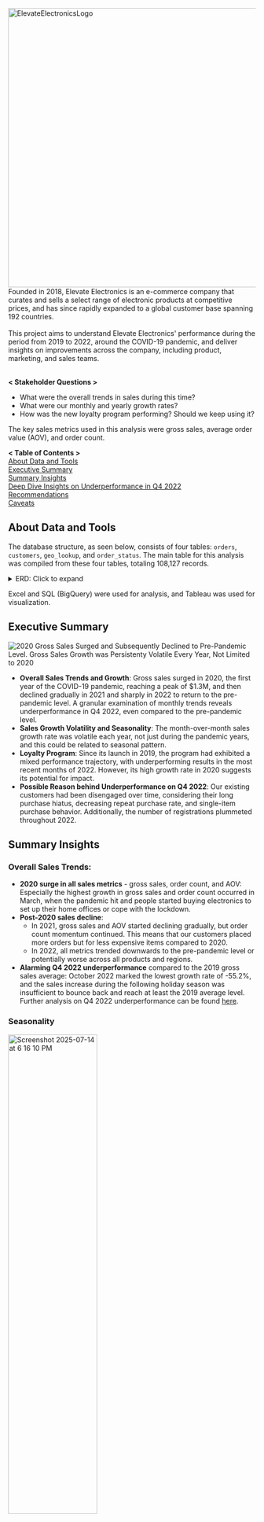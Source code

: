 <img width="2014" height="568" alt="ElevateElectronicsLogo" src="https://github.com/user-attachments/assets/6bd1e6b1-3669-4b34-bff3-8d8e14e57aef" alt="Company Logo"> 
Founded in 2018, Elevate Electronics is an e-commerce company that curates and sells a select range of electronic products at competitive prices, and has since rapidly expanded to a global customer base spanning 192 countries.<br />  
<br />
This project aims to understand Elevate Electronics' performance during the period from 2019 to 2022, around the COVID-19 pandemic, and deliver insights on improvements across the company, including product, marketing, and sales teams.<br />
<br />

**< Stakeholder Questions >**<br />

* What were the overall trends in sales during this time?<br />
* What were our monthly and yearly growth rates?<br />
* How was the new loyalty program performing? Should we keep using it?<br />

The key sales metrics used in this analysis were gross sales, average order value (AOV), and order count.<br /> 

**< Table of Contents >**  
[About Data and Tools](https://github.com/jayoungs/PicoTech_Electronics_Pandemic_Sales_Analyasis/edit/main/README.md#about-data-and-tools)  
[Executive Summary](https://github.com/jayoungs/PicoTech_Electronics_Pandemic_Sales_Analyasis/edit/main/README.md#executive-summary)  
[Summary Insights](https://github.com/jayoungs/PicoTech_Electronics_Pandemic_Sales_Analyasis/edit/main/README.md#summary-insights)  
[Deep Dive Insights on Underperformance in Q4 2022](https://github.com/jayoungs/PicoTech_Electronics_Pandemic_Sales_Analyasis/edit/main/README.md#deep-dive-insights-on-underperformance-in-q4-2022)  
[Recommendations](https://github.com/jayoungs/PicoTech_Electronics_Pandemic_Sales_Analyasis/edit/main/README.md#recommendations-how-to-position-ourselves-unique-in-this-market)  
[Caveats](https://github.com/jayoungs/PicoTech_Electronics_Pandemic_Sales_Analyasis/edit/main/README.md#caveats)  

## About Data and Tools

The database structure, as seen below, consists of four tables: `orders`, `customers`, `geo_lookup`, and `order_status`. The main table for this analysis was compiled from these four tables, totaling 108,127 records.

 <details>
 <summary>ERD: Click to expand</summary> 
 <img src="ERD.png" alt="Image" width="60%">
 </details>
   
Excel and SQL (BigQuery) were used for analysis, and Tableau was used for visualization.

## Executive Summary
<img align="middle" src="https://github.com/user-attachments/assets/a8c131fe-892c-40f1-8238-16ecfaf675ca" alt="2020 Gross Sales Surged and Subsequently Declined to Pre-Pandemic Level. Gross Sales Growth was Persistenty Volatile Every Year, Not Limited to 2020">

* **Overall Sales Trends and Growth**: Gross sales surged in 2020, the first year of the COVID-19 pandemic, reaching a peak of $1.3M, and then declined gradually in 2021 and sharply in 2022 to return to the pre-pandemic level. A granular examination of monthly trends reveals underperformance in Q4 2022, even compared to the pre-pandemic level.
* **Sales Growth Volatility and Seasonality**: The month-over-month sales growth rate was volatile each year, not just during the pandemic years, and this could be related to seasonal pattern.
* **Loyalty Program**: Since its launch in 2019, the program had exhibited a mixed performance trajectory, with underperforming results in the most recent months of 2022. However, its high growth rate in 2020 suggests its potential for impact. 
* **Possible Reason behind Underperformance on Q4 2022**: Our existing customers had been disengaged over time, considering their long purchase hiatus, decreasing repeat purchase rate, and single-item purchase behavior. Additionally, the number of registrations plummeted throughout 2022.
  
## Summary Insights

### **Overall Sales Trends:**
* **2020 surge in all sales metrics** - gross sales, order count, and AOV: Especially the highest growth in gross sales and order count occurred in March, when the pandemic hit and people started buying electronics to set up their home offices or cope with the lockdown.
* **Post-2020 sales decline**:
  * In 2021, gross sales and AOV started declining gradually, but order count momentum continued. This means that our customers placed more orders but for less expensive items compared to 2020.
  * In 2022, all metrics trended downwards to the pre-pandemic level or potentially worse across all products and regions.
* **Alarming Q4 2022 underperformance** compared to the 2019 gross sales average: October 2022 marked the lowest growth rate of -55.2%, and the sales increase during the following holiday season was insufficient to bounce back and reach at least the 2019 average level. Further analysis on Q4 2022 underperformance can be found [here](https://github.com/jayoungs/PicoTech_Electronics_Pandemic_Sales_Analyasis/edit/main/README.md#deep-dive-insights-on-underperformance-in-q4-2022).

### **Seasonality**
<img align="middle" width="60%" height="50%" alt="Screenshot 2025-07-14 at 6 16 10 PM" src="https://github.com/user-attachments/assets/a6922a0e-6f02-46ef-b964-953601175794" /> <br />

The persistent MoM gross sales growth volatility, as seen above, suggested a possible seasonal pattern, and in fact, there was. Both gross sales and order count showed dips in February and October, and surges in September and during November and December. These surges coincide with the back-to-school season, Labor Day sales, and the holiday season.

### **Product Segmentation:**
<img align="middle" width="1206" height="609" src="https://github.com/user-attachments/assets/844f390a-79aa-4921-ba86-60b63b5a6c3f" />

* **Products that failed to achieve sales expectations**:
  * **Bose Soundsport Headphones**, since being introduced to the product line in 2020, had experienced the highest negative growth rates in both gross sales and order count over the following two years, ultimately resulting in only one order in 2022.
  * Surprisingly, **Apple iPhone** had underperformed despite its general popularity, accounting for less than 1% of both gross sales and order volume. The **lack of product variation** might be the possible reason behind this. We sell only one model with one color and storage capacity option, as opposed to 27in 4K Gaming Monitor and Apple Airpods Headphone, which offer at least 14 options.
* **Product performance in Q4 2022** compared to the previous Q4: Gross sales declined across all the products by a range of -51% (Lenovo ThinkPad Laptop) and -83% (MacBook Air Laptop).
  
### **Regional Segmentation:** 
<img width="60%" height="60%" align="middle" src="https://github.com/user-attachments/assets/27e9c8a9-a093-4636-842c-fbbd388dcfa8" />

* **Potential market opportunity in APAC**: Although comprising a smaller portion of the market, APAC showed the highest sales growth rate of 226% in 2020 and the highest AOV between 2019 and 2022. Its customers purchased more expensive products than those from the other regions. Given their **higher spending power**, APAC can be **a target market for high-ticket products**.
* **Regional performance in Q4 2022** compared to the previous Q4: Gross sales declined across all the regions by a range of -68% (NA) and -82% (APAC).

### **Loyalty Program:** 
> Our loyalty program, launched in 2019, was designed for **customers who have created accounts and met a minimum purchase frequency**.
<img align="middle" width="2398" height="1198" alt="loyalty program" src="https://github.com/user-attachments/assets/a509aadd-fc83-44b8-89c3-932acb9bfd30" />

* **Unclear cause of the recent decrease** in loyalty member performance:
  * **The simultaneous decline in loyalty member performance and overall sales in Q4 2022** made it challenging to determine if the loyalty program itself was losing appeal or if its members were reflecting the broader market slowdown affecting all customer segments.
  * Otherwise, loyalty members may have no other products in their interests, given our limited variety of eight different products and their previous purchases.
* **Potential for impact**: The five-fold and twelve-fold growth in gross sales and order count, respectively, in 2020 indicates that the loyalty program, when effective, can significantly contribute to sales.
* We should **continue the loyalty program** for further observation and strategic refinement rather than discontinuing it prematurely.

## Deep Dive Insights on Underperformance in Q4 2022 

**Factor to consider**:  
Electronic products, such as gaming monitors and laptops, have a **long lifespan** of at least 3-5 years. Hence, to boost sales constantly, 1) keeping **existing customers** engaged to revisit and buy different products and 2) acquiring **new customers** are crucial.

#### Hypothesis 1. Had existing customers been disengaged over time? - Yes
> Here, we define existing customers as those who **placed at least one order between 2019 and 2022, whether as guests or members**.
* **Long hiatus** between the last purchase date and January 1, 2023: 79% of customers hadn't made another purchase since at least 13 months ago.
* **Declining repeat purchase rate** over the years: 20% (2019) > 19% (2020) > 18% (2021) > 15% (2022).
* **Single-item purchase behavior**: 94.6% of our customers purchased only one unique product, and 5.2% purchased two distinctive products.
  
    <details>
    <summary>SQL Queries: Click to expand</summary> 
    
    ```sql
    
  -- calculate purchase hiatus
    WITH calculate_inactivity AS (
      SELECT customer_id,
        MAX(purchase_ts) AS latest_purchase,
        DATE_DIFF('2023-01-01', MAX(purchase_ts), MONTH) AS inactive_period
      FROM core.orders
      GROUP BY 1),
    aggregate_customer_num AS (
      SELECT (CASE 
        WHEN inactive_period <=3 THEN '0-3 months'
        WHEN inactive_period BETWEEN 4 AND 6 THEN '4-6 months'
        WHEN inactive_period BETWEEN 7 AND 12 THEN '7-12 months'
        WHEN inactive_period BETWEEN 13 AND 24 THEN '13-24 months'
        ELSE '24+ months'
        END) AS inactive_period_category,
        COUNT(customer_id) AS num_customers
      FROM calculate_inactivity
      GROUP BY 1
      ORDER BY 1)

    SELECT inactive_period_category,
      num_customers,
      SUM(num_customers) OVER () AS total_num,
      ROUND(100.00 * num_customers / SUM(num_customers) OVER (), 2) AS percentage
    FROM aggregate_customer_num
    ORDER BY 1;

    -- calculate repeat purchase rate per year
  WITH customers_per_year AS (
    SELECT 
      EXTRACT(YEAR FROM purchase_ts) AS year,
      COUNT(DISTINCT customer_id) AS total_num_customers
    FROM core.orders
    GROUP BY 1),
  repeat_purchase_customer AS (
    SELECT EXTRACT(YEAR FROM purchase_ts) AS year,
      customer_id,
      COUNT(DISTINCT id) AS order_count
    FROM core.orders
    GROUP BY 1, 2
    HAVING order_count >= 2)
  
  SELECT repeat_purchase_customer.year,
    total_num_customers,
    COUNT(DISTINCT customer_id) AS num_customer_repeat_purchase,
    ROUND(100.00 * COUNT(DISTINCT customer_id) / total_num_customers, 2) AS percentage
  FROM repeat_purchase_customer
  LEFT JOIN customers_per_year
    ON repeat_purchase_customer.year = customers_per_year.year
  GROUP BY 1, 2
  ORDER BY 1;
    
    -- the number of unique products customers purchased
    WITH cleaned_table AS (
      SELECT customer_id, 
        (CASE
        WHEN product_name LIKE "27%" THEN "27in 4K Gaming Monitor"
        WHEN product_name LIKE "bose%" THEN INITCAP(product_name)
        ELSE product_name
        END) AS product_name_cleaned
    FROM core.orders),
    product_per_customer AS (
      SELECT customer_id,
        COUNT(DISTINCT product_name_cleaned) AS num_unique_product_purchased
      FROM cleaned_table
      GROUP BY 1) 
    
    SELECT num_unique_product_purchased,
      COUNT(customer_id) AS num_customers
    FROM product_per_customer
    GROUP BY 1 
    ORDER BY 1 DESC;
    
    ```
    </details>

#### Hypothesis 2. Had we had fewer newly registered users over time? - Yes, but Further Investigation Required

> Due to the data limitations, this analysis focused on **newly registered users who created accounts between 2019 and 2022, regardless of whether they made
a purchase or not.**

<img width="60%" height="60%" align="middle" src="https://github.com/user-attachments/assets/ef9044ad-4645-4718-b076-54c61c7d00a5" />

However, it's **unclear whether this downfall was related to the direct marketing performance itself or whether visitors were not being sufficiently appealed to sign up.** Further investigation on marketing performance and customer journey is needed.
  
   <details>
   <summary>SQL Queries: Click to expand</summary> 
    
    ```sql

    -- how many customers created accounts per year
    SELECT DATE_TRUNC(created_on, month) AS month,
      COUNT(DISTINCT id) AS unique_customer_count
    FROM core.customers 
    WHERE EXTRACT(YEAR FROM created_on) BETWEEN 2019 AND 2022
    GROUP BY 1
    ORDER BY 1;
    
    -- how would the results be different by marketing channel?
    WITH customers_cleaned AS (
      SELECT 
        id,
        COALESCE(marketing_channel, "unknown") AS marketing_channel_cleaned,
        created_on
      FROM core.customers
      WHERE EXTRACT(YEAR FROM created_on) BETWEEN 2019 AND 2022)
    
    SELECT marketing_channel_cleaned,
      DATE_TRUNC(created_on, month) AS month,
      COUNT(DISTINCT id) AS unique_customer_count
    FROM customers_cleaned
    GROUP BY 1, 2
    ORDER BY 1, 2;
    
    ```
   </details>

## Recommendations

#### Product Team
* Extend Apple iPhone variations and upgrade to the more recent models.
* Discontinue Bose Soundsport Headphones.
* Prepare upgraded products for our top-selling products, the 27in 4K Gaming Monitors and MacBook Air Laptops, by conducting market research on the current popularity and profitability potential.
* Widen product variety in a lower price range that customers could purchase with less hesitation and financial risk, and for cross-selling (e.g., gaming keyboards, gaming headsets, or (gaming) mouse).
  
#### Marketing Team
* Refine seasonal marketing strategies for the back-to-school season and holidays.
* Target APAC customers for high-ticket products.
* Plan personalized promotions for product upgrades targeting customers who purchased gaming monitors and laptops in our first year, 2018.
* Launch a referral program to capitalize on our expanded customer base to acquire new customers.
* Map our customer journey to further understand their experience, pain points, and motivations behind their decisions by surveying customers after their purchase or users who didn't buy, and using existing data on the website/app and marketing email behavior.
* Further analyze our marketing channel performance to determine its impact on leads, registrations, and customer acquisition.
* Develop tailored promotions for registered but disengaged users based on the findings that only 13% of customers who created accounts made a purchase within one month and that 269 registered users hadn't yet made any purchase.
  
  <details>
  <summary>SQL Queries: Click to expand</summary> 
    
  ```sql

  -- Calculate time to purhcase from account creation, categorized in months
  WITH earliest_purchase AS (
  SELECT DISTINCT c.id,
    c.created_on,
    MIN(o.purchase_ts) AS earliest_purchase_date
  FROM core.customers c
  LEFT JOIN core.orders o
    ON c.id = o.customer_id
  WHERE c.created_on <= o.purchase_ts AND EXTRACT(YEAR FROM c.created_on) BETWEEN 2019 AND 2022
  GROUP BY 1, 2), -- 61664
  cal_month_diff AS (
  SELECT id,
    DATE_DIFF(earliest_purchase_date, created_on,MONTH) AS month_diff
  FROM earliest_purchase),
  recategorized AS (
    SELECT id,
      (CASE
        WHEN month_diff = 0 THEN "Less Than 1 Month"
        WHEN month_diff BETWEEN 1 AND 3 THEN "1 ~ 3 Months"
        WHEN month_diff BETWEEN 4 AND 6 THEN "4 ~ 6 Months"
        WHEN month_diff BETWEEN 6 AND 12 THEN  "6 ~ 12 Months"
        ELSE "12+ Months" 
        END) AS month_to_purchase,
      COUNT(id) OVER () AS total_num_customers
    FROM cal_month_diff),
  customers_per_category AS (
  SELECT month_to_purchase,
    total_num_customers,
    COUNT(month_to_purchase) AS num_customers
  FROM recategorized
  GROUP BY 1, 2
  ORDER BY 1)
  
  SELECT month_to_purchase,
    num_customers,
    ROUND(100.00 * num_customers / total_num_customers, 2) AS percentage
  FROM customers_per_category
  ORDER BY 3 DESC;

  -- Identify customers who created account but hadn't made any purchase yet
  SELECT COUNT(DISTINCT customers.id) AS customer_no_purchase
  FROM core.customers 
  WHERE NOT EXISTS (
    SELECT orders.customer_id
    FROM core.orders 
    WHERE customers.id = orders.customer_id);
  
  ```
  </details>

#### Sales Team
* Conduct qualitative research on top customers in terms of total spend who turned out to purchase multiple laptops. There might be opportunities from small business customers/resellers.

## Caveats (in progress)
* Profit is missing as a key sales metric in this analysis due to the limitations of the data. Profit analysis should be followed.
* If time and data were available, customer segmentation would have provided valuable insights to help us understand the diverse needs and preferences of our customers.
* To follow up on underperformance in Q4 2022, we should analyze more recent data from 2023 on.
* Improve data integrity and quality.

  
## Tableau Interactive Dashboard
